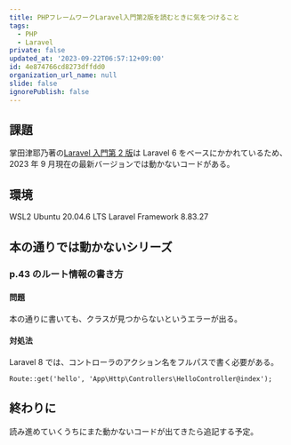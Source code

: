 ```yaml
---
title: PHPフレームワークLaravel入門第2版を読むときに気をつけること
tags:
  - PHP
  - Laravel
private: false
updated_at: '2023-09-22T06:57:12+09:00'
id: 4e874766cd8273dffdd0
organization_url_name: null
slide: false
ignorePublish: false
---
```


## 課題

掌田津耶乃著の[Laravel 入門第 2 版](https://www.shuwasystem.co.jp/book/9784798060996.html)は Laravel 6 をベースにかかれているため、2023 年 9 月現在の最新バージョンでは動かないコードがある。

## 環境

WSL2 Ubuntu 20.04.6 LTS
Laravel Framework 8.83.27

## 本の通りでは動かないシリーズ

### p.43 のルート情報の書き方

#### 問題

本の通りに書いても、クラスが見つからないというエラーが出る。

#### 対処法

Laravel 8 では、コントローラのアクション名をフルパスで書く必要がある。

```
Route::get('hello', 'App\Http\Controllers\HelloController@index');
```

## 終わりに

読み進めていくうちにまた動かないコードが出てきたら追記する予定。
